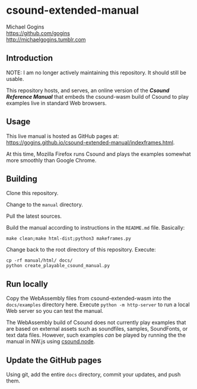 # csound-extended-manual

Michael Gogins<br>
https://github.com/gogins<br>
http://michaelgogins.tumblr.com

## Introduction

NOTE: I am no longer actively maintaining this repository. It should still be usable.

This repository hosts, and serves, an online version of the **_Csound Reference 
Manual_** that embeds the csound-wasm build of Csound to play 
examples live in standard Web browsers.

## Usage

This live manual is hosted as GitHub pages at: https://gogins.github.io/csound-extended-manual/indexframes.html.

At this time, Mozilla Firefox runs Csound and plays the examples somewhat more smoothly than Google Chrome.

## Building

Clone this repository.

Change to the `manual` directory.

Pull the latest sources.

Build the manual according to instructions in the `README.md` file. Basically:
```
make clean;make html-dist;python3 makeframes.py
```

Change back to the root directory of this repository. Execute:
```
cp -rf manual/html/ docs/
python create_playable_csound_manual.py
```

## Run locally

Copy the WebAssembly files from csound-extended-wasm into the `docs/examples`
directory here. Execute `python -m http-server` to run a local Web server so 
you can test the manual.

The WebAssembly build of Csound does not currently play examples that are based 
on external assets such as soundfiles, samples, SoundFonts, or text data files.
However, such examples _can_ be played by running the the manual in NW.js using 
[csound.node](https://github.com/gogins/csound-extended-node).

## Update the GitHub pages

Using git, add the entire `docs` directory, commit your updates, and push them.
